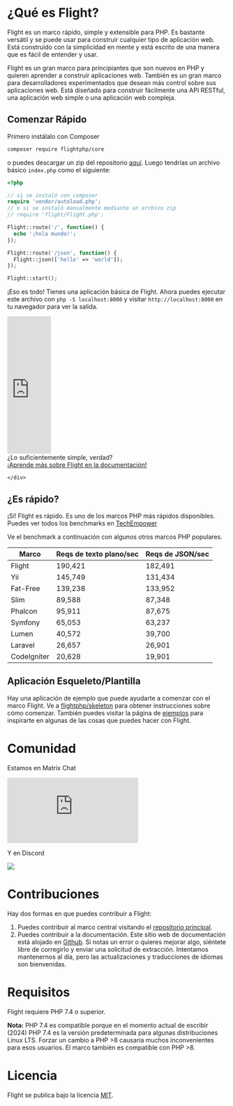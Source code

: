 # ¿Qué es Flight?

Flight es un marco rápido, simple y extensible para PHP. Es bastante versátil y se puede usar para construir cualquier tipo de aplicación web. Está construido con la simplicidad en mente y está escrito de una manera que es fácil de entender y usar.

Flight es un gran marco para principiantes que son nuevos en PHP y quieren aprender a construir aplicaciones web. También es un gran marco para desarrolladores experimentados que desean más control sobre sus aplicaciones web. Está diseñado para construir fácilmente una API RESTful, una aplicación web simple o una aplicación web compleja.

## Comenzar Rápido

Primero instálalo con Composer

```bash
composer require flightphp/core
```

o puedes descargar un zip del repositorio [aquí](https://github.com/flightphp/core). Luego tendrías un archivo básico `index.php` como el siguiente:

```php
<?php

// si se instaló con composer
require 'vendor/autoload.php';
// o si se instaló manualmente mediante un archivo zip
// require 'flight/Flight.php';

Flight::route('/', function() {
  echo '¡hola mundo!';
});

Flight::route('/json', function() {
  Flight::json(['hello' => 'world']);
});

Flight::start();
```

¡Eso es todo! Tienes una aplicación básica de Flight. Ahora puedes ejecutar este archivo con `php -S localhost:8000` y visitar `http://localhost:8000` en tu navegador para ver la salida.

<div class="flight-block-video">
  <div class="row">
    <div class="col-12 col-md-6 position-relative video-wrapper">
      <iframe class="video-bg" width="100vw" height="315" src="https://www.youtube.com/embed/VCztp1QLC2c?si=W3fSWEKmoCIlC7Z5" title="Reproductor de video de YouTube" frameborder="0" allow="accelerometer; autoplay; clipboard-write; encrypted-media; gyroscope; picture-in-picture; web-share" allowfullscreen></iframe>
    </div>
    <div class="col-12 col-md-6 text-center mt-5 pt-5">
      <span class="fligth-title-video">¿Lo suficientemente simple, verdad?</span>
      <br>
      <a href="https://docs.flightphp.com/learn">¡Aprende más sobre Flight en la documentación!</a>

    </div>
  </div>
</div>

## ¿Es rápido?

¡Sí! Flight es rápido. Es uno de los marcos PHP más rápidos disponibles. Puedes ver todos los benchmarks en [TechEmpower](https://www.techempower.com/benchmarks/#section=data-r18&hw=ph&test=frameworks)

Ve el benchmark a continuación con algunos otros marcos PHP populares.

| Marco      | Reqs de texto plano/sec | Reqs de JSON/sec |
| --------- | -------------------- | ---------------- |
| Flight      | 190,421            | 182,491         |
| Yii         | 145,749            | 131,434         |
| Fat-Free    | 139,238            | 133,952         |
| Slim        | 89,588             | 87,348          |
| Phalcon     | 95,911             | 87,675          |
| Symfony     | 65,053             | 63,237          |
| Lumen	      | 40,572             | 39,700          |
| Laravel     | 26,657             | 26,901          |
| CodeIgniter | 20,628             | 19,901          |

## Aplicación Esqueleto/Plantilla

Hay una aplicación de ejemplo que puede ayudarte a comenzar con el marco Flight. Ve a [flightphp/skeleton](https://github.com/flightphp/skeleton) para obtener instrucciones sobre cómo comenzar. También puedes visitar la página de [ejemplos](examples) para inspirarte en algunas de las cosas que puedes hacer con Flight.

# Comunidad

Estamos en Matrix Chat

[![Matrix](https://img.shields.io/matrix/flight-php-framework%3Amatrix.org?server_fqdn=matrix.org&style=social&logo=matrix)](https://matrix.to/#/#flight-php-framework:matrix.org)

Y en Discord

[![](https://dcbadge.limes.pink/api/server/https://discord.gg/Ysr4zqHfbX)](https://discord.gg/Ysr4zqHfbX)

# Contribuciones

Hay dos formas en que puedes contribuir a Flight:

1. Puedes contribuir al marco central visitando el [repositorio principal](https://github.com/flightphp/core).
1. Puedes contribuir a la documentación. Este sitio web de documentación está alojado en [Github](https://github.com/flightphp/docs). Si notas un error o quieres mejorar algo, siéntete libre de corregirlo y enviar una solicitud de extracción. Intentamos mantenernos al día, pero las actualizaciones y traducciones de idiomas son bienvenidas.

# Requisitos

Flight requiere PHP 7.4 o superior.

**Nota:** PHP 7.4 es compatible porque en el momento actual de escribir (2024) PHP 7.4 es la versión predeterminada para algunas distribuciones Linux LTS. Forzar un cambio a PHP >8 causaría muchos inconvenientes para esos usuarios. El marco también es compatible con PHP >8.

# Licencia

Flight se publica bajo la licencia [MIT](https://github.com/flightphp/core/blob/master/LICENSE).